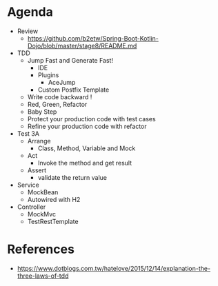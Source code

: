 # Agenda
* Review
  * https://github.com/b2etw/Spring-Boot-Kotlin-Dojo/blob/master/stage8/README.md
* TDD
  * Jump Fast and Generate Fast!
      * IDE
      * Plugins
        * AceJump
	* Custom Postfix Template
  * Write code backward !
  * Red, Green, Refactor
  * Baby Step
  * Protect your production code with test cases
  * Refine your production code with refactor
* Test 3A
  * Arrange
    * Class, Method, Variable and Mock
  * Act
    * Invoke the method and get result
  * Assert
    * validate the return value
* Service
  * MockBean
  * Autowired with H2
* Controller
  * MockMvc
  * TestRestTemplate

# References
* https://www.dotblogs.com.tw/hatelove/2015/12/14/explanation-the-three-laws-of-tdd
